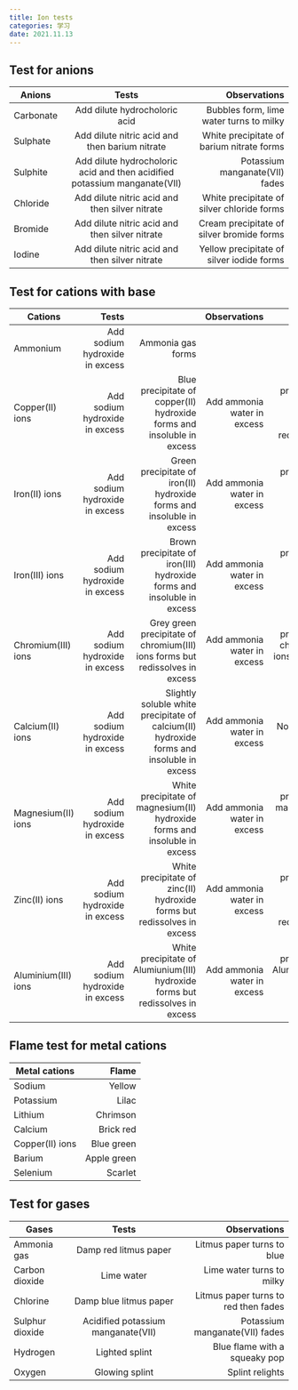 ```yaml
---
title: Ion tests
categories: 学习
date: 2021.11.13
---
```


## Test for anions
|Anions|Tests|Observations|
|---|:--:|---:|
|Carbonate|Add dilute hydrocholoric acid|Bubbles form, lime water turns to milky|
|Sulphate|Add dilute nitric acid and then barium nitrate|White precipitate of barium nitrate forms|
|Sulphite|Add dilute hydrocholoric acid and then acidified potassium manganate(VII)|Potassium manganate(VII) fades|
|Chloride|Add dilute nitric acid and then silver nitrate|White precipitate of silver chloride forms|
|Bromide|Add dilute nitric acid and then silver nitrate|Cream precipitate of silver bromide forms|
|Iodine|Add dilute nitric acid and then silver nitrate|Yellow precipitate of silver iodide forms|

## Test for cations with base
|Cations|Tests||Observations||
|---|--:|--:|--:|---:|
|Ammonium|Add sodium hydroxide in excess|Ammonia gas forms|||
|Copper(II) ions|Add sodium hydroxide in excess|Blue precipitate of copper(II) hydroxide forms and insoluble in excess|Add ammonia water in excess|Blue precipitate of copper(II) hydroxide forms but redissolves in excess|
|Iron(II) ions|Add sodium hydroxide in excess|Green precipitate of iron(II) hydroxide forms and insoluble in excess|Add ammonia water in excess|Green precipitate of iron(II) hydroxide forms and insoluble in excess|
|Iron(III) ions|Add sodium hydroxide in excess|Brown precipitate of iron(III) hydroxide forms and insoluble in excess|Add ammonia water in excess|Brown precipitate of iron(III) hydroxide forms and insoluble in excess|
|Chromium(III) ions|Add sodium hydroxide in excess|Grey green precipitate of chromium(III) ions forms but redissolves in excess|Add ammonia water in excess|Grey green precipitate of chromium(III) ions forms and insoluble in excess|
|Calcium(II) ions|Add sodium hydroxide in excess|Slightly soluble white precipitate of calcium(II) hydroxide forms and insoluble in excess|Add ammonia water in excess|No precipitate forms|
|Magnesium(II) ions|Add sodium hydroxide in excess|White precipitate of magnesium(II) hydroxide forms and insoluble in excess|Add ammonia water in excess|White precipitate of magnesium(II) hydroxide forms and insoluble in excess|
|Zinc(II) ions|Add sodium hydroxide in excess|White precipitate of zinc(II) hydroxide forms but redissolves in excess|Add ammonia water in excess|White precipitate of zinc(II) hydroxide forms but redissolves in excess|
|Aluminium(III) ions|Add sodium hydroxide in excess|White precipitate of Alumiunium(III) hydroxide forms but redissolves in excess|Add ammonia water in excess|White precipitate of Alumiunium(III) hydroxide forms and insoluble in excess|

## Flame test for metal cations
|Metal cations|Flame|
|---|---:|
|Sodium|Yellow|
|Potassium|Lilac|
|Lithium|Chrimson|
|Calcium|Brick red|
|Copper(II) ions|Blue green|
|Barium|Apple green|
|Selenium|Scarlet|

## Test for gases
|Gases|Tests|Observations|
|---|:--:|---:|
|Ammonia gas|Damp red litmus paper|Litmus paper turns to blue|
|Carbon dioxide|Lime water|Lime water turns to milky|
|Chlorine|Damp blue litmus paper|Litmus paper turns to red then fades|
|Sulphur dioxide|Acidified potassium manganate(VII)|Potassium manganate(VII) fades|
|Hydrogen|Lighted splint|Blue flame with a squeaky pop|
|Oxygen|Glowing splint|Splint relights|
